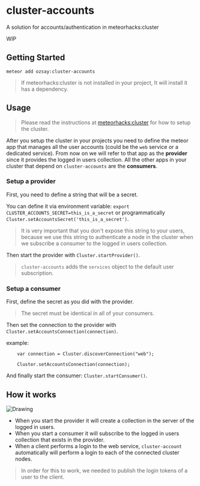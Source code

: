 # cluster-accounts
A solution for accounts/authentication in meteorhacks:cluster

WIP

## Getting Started

`meteor add ozsay:cluster-accounts`

> If meteorhacks:cluster is not installed in your project, It will install it has a dependency.

## Usage

> Please read the instructions at [meteorhacks:cluster](https://github.com/meteorhacks/cluster) for how to setup the cluster.

After you setup the cluster in your projects you need to define the meteor app that manages all the user accounts
(could be the `web` service or a dedicated service). From now on we will refer to that app as the **provider** since it
provides the logged in users collection. All the other apps in your cluster that depend on `cluster-accounts` are the **consumers**.

### Setup a provider

First, you need to define a string that will be a secret.

You can define it via environment variable: `export CLUSTER_ACCOUNTS_SECRET=this_is_a_secret`
or programmatically `Cluster.setAccountsSecret('this_is_a_secret')`.

> It is very important that you don't expose this string to your users, because we use this string to authenticate a
node in the cluster when we subscribe a consumer to the logged in users collection.

Then start the provider with `Cluster.startProvider()`.

> `cluster-accounts` adds the `services` object to the default user subscription.

### Setup a consumer

First, define the secret as you did with the provider.

> The secret must be identical in all of your consumers.

Then set the connection to the provider with `Cluster.setAccountsConnection(connection)`.

example:
```
	var connection = Cluster.discoverConnection("web");

	Cluster.setAccountsConnection(connection);
```

And finally start the consumer: `Cluster.startConsumer()`.

## How it works

![Drawing](http://i67.tinypic.com/bfp5wp.jpg)

- When you start the provider it will create a collection in the server of the logged in users.
- When you start a consumer it will subscribe to the logged in users collection that exists in the provider.
- When a client performs a login to the web service, `cluster-account` automatically will perform a login to each of the
 connected cluster nodes.

 > In order for this to work, we needed to publish the login tokens of a user to the client.
